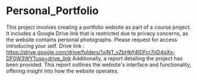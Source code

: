 # Personal_Portfolio
This project involves creating a portfolio website as part of a course project. It includes a Google Drive link that is restricted due to privacy concerns, as the website contains personal photographs. Please request for access introducing your self.
Drive link : https://drive.google.com/drive/folders/1xiNT_yZbHbY4IDFcr7nD4qXx-DF0W3WY?usp=drive_link
Additionally, a report detailing the project has been provided. This report outlines the website's interface and functionality, offering insight into how the website operates.
